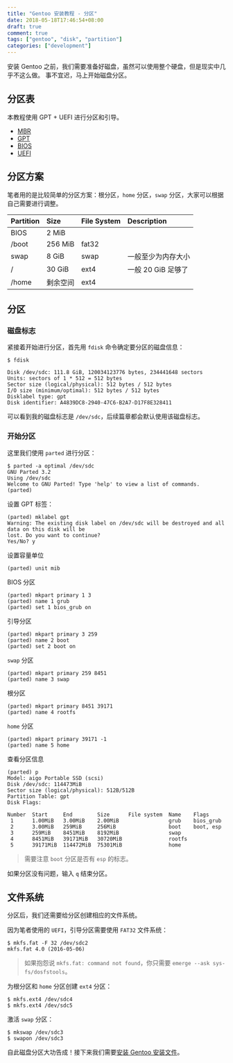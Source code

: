 ```yaml
---
title: "Gentoo 安装教程 - 分区"
date: 2018-05-18T17:46:54+08:00
draft: true
comment: true
tags: ["gentoo", "disk", "partition"]
categories: ["development"]
---
```


安装 Gentoo 之前，我们需要准备好磁盘，虽然可以使用整个硬盘，但是现实中几乎不这么做。
事不宜迟，马上开始磁盘分区。
<!--more-->

## 分区表

本教程使用 GPT + UEFI 进行分区和引导。

- [MBR](https://en.wikipedia.org/wiki/Master_boot_record)
- [GPT](https://en.wikipedia.org/wiki/GUID_Partition_Table)
- [BIOS](https://en.wikipedia.org/wiki/BIOS)
- [UEFI](https://en.wikipedia.org/wiki/Unified_Extensible_Firmware_Interface)


## 分区方案

笔者用的是比较简单的分区方案：根分区，`home` 分区，`swap` 分区，大家可以根据自己需要进行调整。

| Partition | Size      | File System | Description                                                    
|:----------|:----------|:------------|:-----------------
| BIOS      | 2 MiB     |             |                                                   
| /boot     | 256 MiB   | fat32       |                                                   
| swap      | 8 GiB     | swap        | 一般至少为内存大小                                             
| /         | 30 GiB    | ext4        | 一般 20 GiB 足够了                                             
| /home     | 剩余空间  | ext4        |                                                      


## 分区

### 磁盘标志

紧接着开始进行分区，首先用 `fdisk` 命令确定要分区的磁盘信息：

```
$ fdisk

Disk /dev/sdc: 111.8 GiB, 120034123776 bytes, 234441648 sectors
Units: sectors of 1 * 512 = 512 bytes
Sector size (logical/physical): 512 bytes / 512 bytes
I/O size (minimum/optimal): 512 bytes / 512 bytes
Disklabel type: gpt
Disk identifier: A4839DC8-2940-47C6-B2A7-D17F8E328411
```

可以看到我的磁盘标志是 `/dev/sdc`，后续篇章都会默认使用该磁盘标志。

### 开始分区

这里我们使用 `parted` 进行分区：

```
$ parted -a optimal /dev/sdc
GNU Parted 3.2
Using /dev/sdc
Welcome to GNU Parted! Type 'help' to view a list of commands.
(parted)
```

设置 GPT 标签：

```
(parted) mklabel gpt                                                      
Warning: The existing disk label on /dev/sdc will be destroyed and all data on this disk will be
lost. Do you want to continue?
Yes/No? y
```

设置容量单位

```
(parted) unit mib
```

BIOS 分区

```
(parted) mkpart primary 1 3
(parted) name 1 grub
(parted) set 1 bios_grub on
```

引导分区

```
(parted) mkpart primary 3 259
(parted) name 2 boot
(parted) set 2 boot on
```

`swap` 分区

```
(parted) mkpart primary 259 8451
(parted) name 3 swap
```

根分区

```
(parted) mkpart primary 8451 39171
(parted) name 4 rootfs
```

`home` 分区

```
(parted) mkpart primary 39171 -1 
(parted) name 5 home
```

查看分区信息

```
(parted) p
Model: aigo Portable SSD (scsi)
Disk /dev/sdc: 114473MiB
Sector size (logical/physical): 512B/512B
Partition Table: gpt
Disk Flags:

Number  Start     End        Size      File system  Name    Flags
 1      1.00MiB   3.00MiB    2.00MiB                grub    bios_grub
 2      3.00MiB   259MiB     256MiB                 boot    boot, esp
 3      259MiB    8451MiB    8192MiB                swap
 4      8451MiB   39171MiB   30720MiB               rootfs
 5      39171MiB  114472MiB  75301MiB               home
```

> 需要注意 `boot` 分区是否有 `esp` 的标志。

如果分区没有问题，输入 `q` 结束分区。


## 文件系统

分区后，我们还需要给分区创建相应的文件系统。

因为笔者使用的 `UEFI`，引导分区需要使用 `FAT32` 文件系统：

```
$ mkfs.fat -F 32 /dev/sdc2
mkfs.fat 4.0 (2016-05-06)
```

> 如果抱怨说 `mkfs.fat: command not found`，你只需要 `emerge --ask sys-fs/dosfstools`。

为根分区和 `home` 分区创建 `ext4` 分区：

```
$ mkfs.ext4 /dev/sdc4
$ mkfs.ext4 /dev/sdc5
```

激活 `swap` 分区：

```
$ mkswap /dev/sdc3
$ swapon /dev/sdc3
```

自此磁盘分区大功告成！接下来我们需要[安装 Gentoo 安装文件](/post/gentoo/installation-stage)。
